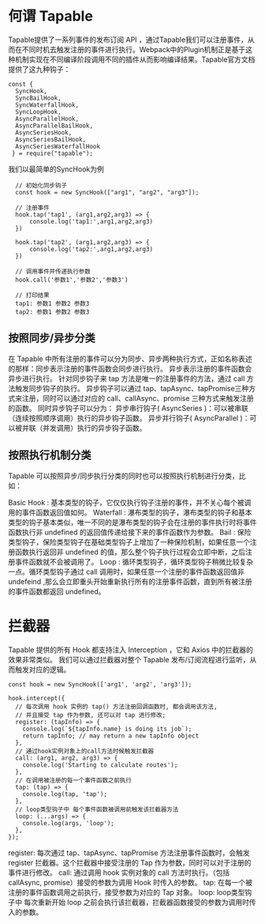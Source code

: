 # 何谓 Tapable
Tapable提供了一系列事件的发布订阅 API ，通过Tapable我们可以注册事件，从而在不同时机去触发注册的事件进行执行。Webpack中的Plugin机制正是基于这种机制实现在不同编译阶段调用不同的插件从而影响编译结果。Tapable官方文档提供了这九种钩子：

```
const {
  SyncHook,
  SyncBailHook,
  SyncWaterfallHook,
  SyncLoopHook,
  AsyncParallelHook,
  AsyncParallelBailHook,
  AsyncSeriesHook,
  AsyncSeriesBailHook,
  AsyncSeriesWaterfallHook
 } = require("tapable");

```
我们以最简单的SyncHook为例
```
  // 初始化同步钩子
  const hook = new SyncHook(["arg1", "arg2", "arg3"]);

  // 注册事件
  hook.tap('tap1', (arg1,arg2,arg3) => {
      console.log('tap1:',arg1,arg2,arg3)
  })

  hook.tap('tap2', (arg1,arg2,arg3) => {
      console.log('tap2:',arg1,arg2,arg3)
  })

  // 调用事件并传递执行参数
  hook.call('参数1','参数2','参数3')

  // 打印结果
  tap1: 参数1 参数2 参数3
  tap2: 参数1 参数2 参数3

```

## 按照同步/异步分类
在 Tapable 中所有注册的事件可以分为同步、异步两种执行方式，正如名称表述的那样：同步表示注册的事件函数会同步进行执行。 异步表示注册的事件函数会异步进行执行。 
针对同步钩子来 tap 方法是唯一的注册事件的方法，通过 call 方法触发同步钩子的执行。
异步钩子可以通过 tap、tapAsync、tapPromise三种方式来注册，同时可以通过对应的 call、callAsync、promise 三种方式来触发注册的函数。
同时异步钩子可以分为：
  异步串行钩子( AsyncSeries )：可以被串联（连续按照顺序调用）执行的异步钩子函数。 
  异步并行钩子( AsyncParallel )：可以被并联（并发调用）执行的异步钩子函数。


## 按照执行机制分类
Tapable 可以按照异步/同步执行分类的同时也可以按照执行机制进行分类，比如：

Basic Hook : 基本类型的钩子，它仅仅执行钩子注册的事件，并不关心每个被调用的事件函数返回值如何。
Waterfall : 瀑布类型的钩子，瀑布类型的钩子和基本类型的钩子基本类似，唯一不同的是瀑布类型的钩子会在注册的事件执行时将事件函数执行非 undefined 的返回值传递给接下来的事件函数作为参数。
Bail : 保险类型钩子，保险类型钩子在基础类型钩子上增加了一种保险机制，如果任意一个注册函数执行返回非 undefined 的值，那么整个钩子执行过程会立即中断，之后注册事件函数就不会被调用了。
Loop : 循环类型钩子，循环类型钩子稍微比较复杂一点。循环类型钩子通过 call 调用时，如果任意一个注册的事件函数返回值非 undefeind ,那么会立即重头开始重新执行所有的注册事件函数，直到所有被注册的事件函数都返回 undefined。

# 拦截器
Tapable 提供的所有 Hook 都支持注入 Interception ，它和 Axios 中的拦截器的效果非常类似。
我们可以通过拦截器对整个 Tapable 发布/订阅流程进行监听，从而触发对应的逻辑。
```
const hook = new SyncHook(['arg1', 'arg2', 'arg3']);

hook.intercept({
  // 每次调用 hook 实例的 tap() 方法注册回调函数时, 都会调用该方法,
  // 并且接受 tap 作为参数, 还可以对 tap 进行修改;
  register: (tapInfo) => {
    console.log(`${tapInfo.name} is doing its job`);
    return tapInfo; // may return a new tapInfo object
  },
  // 通过hook实例对象上的call方法时候触发拦截器
  call: (arg1, arg2, arg3) => {
    console.log('Starting to calculate routes');
  },
  // 在调用被注册的每一个事件函数之前执行
  tap: (tap) => {
    console.log(tap, 'tap');
  },
  // loop类型钩子中 每个事件函数被调用前触发该拦截器方法
  loop: (...args) => {
    console.log(args, 'loop');
  },
});

```
register: 每次通过 tap、tapAsync、tapPromise 方法注册事件函数时，会触发 register 拦截器。这个拦截器中接受注册的 Tap 作为参数，同时可以对于注册的事件进行修改。 
call: 通过调用 hook 实例对象的 call 方法时执行。（包括 callAsync, promise）接受的参数为调用 Hook 时传入的参数。 
tap: 在每一个被注册的事件函数调用之前执行，接受参数为对应的 Tap 对象。 
loop: loop类型钩子中 每次重新开始 loop 之前会执行该拦截器，拦截器函数接受的参数为调用时传入的参数。


